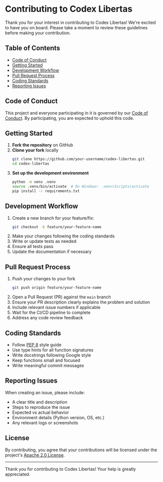 # Contributing to Codex Libertas

Thank you for your interest in contributing to Codex Libertas! We're excited to have you on board. Please take a moment to review these guidelines before making your contribution.

## Table of Contents
- [Code of Conduct](#code-of-conduct)
- [Getting Started](#getting-started)
- [Development Workflow](#development-workflow)
- [Pull Request Process](#pull-request-process)
- [Coding Standards](#coding-standards)
- [Reporting Issues](#reporting-issues)

## Code of Conduct

This project and everyone participating in it is governed by our [Code of Conduct](CODE_OF_CONDUCT.md). By participating, you are expected to uphold this code.

## Getting Started

1. **Fork the repository** on GitHub
2. **Clone your fork** locally
   ```bash
   git clone https://github.com/your-username/codex-libertas.git
   cd codex-libertas
   ```
3. **Set up the development environment**
   ```bash
   python -m venv .venv
   source .venv/bin/activate  # On Windows: .venv\Scripts\activate
   pip install -r requirements.txt
   ```

## Development Workflow

1. Create a new branch for your feature/fix:
   ```bash
   git checkout -b feature/your-feature-name
   ```
2. Make your changes following the coding standards
3. Write or update tests as needed
4. Ensure all tests pass
5. Update the documentation if necessary

## Pull Request Process

1. Push your changes to your fork
   ```bash
   git push origin feature/your-feature-name
   ```
2. Open a Pull Request (PR) against the `main` branch
3. Ensure your PR description clearly explains the problem and solution
4. Include relevant issue numbers if applicable
5. Wait for the CI/CD pipeline to complete
6. Address any code review feedback

## Coding Standards

- Follow [PEP 8](https://www.python.org/dev/peps/pep-0008/) style guide
- Use type hints for all function signatures
- Write docstrings following Google style
- Keep functions small and focused
- Write meaningful commit messages

## Reporting Issues

When creating an issue, please include:
- A clear title and description
- Steps to reproduce the issue
- Expected vs actual behavior
- Environment details (Python version, OS, etc.)
- Any relevant logs or screenshots

## License

By contributing, you agree that your contributions will be licensed under the project's [Apache 2.0 License](LICENSE).

---

Thank you for contributing to Codex Libertas! Your help is greatly appreciated.
